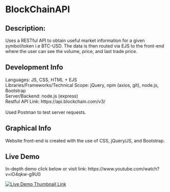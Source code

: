# BlockChainAPI
<h2>Description: </h2>
Uses a RESTful API to obtain useful market information for a given symbol/token i.e BTC-USD. 
The data is then routed via EJS to the front-end where the user can see the volume, price, and last trade price. 

<h2>Development Info</h2>
Languages: JS, CSS, HTML + EJS <br>
Libraries/Frameworks/Technical Scope: jQuery, npm (axios, git), node.js, Bootstrap <br>
Server/Backend: node.js (express) <br>
Restful API Link: https://api.blockchain.com/v3/ <br>
<br>
Used Postman to test server requests.

<h2>Graphical Info</h2>
Website front-end is created with the use of CSS, jQuery/JS, and Bootstrap.

<h2>Live Demo</h2>
In-depth demo click below or visit link: https://www.youtube.com/watch?v=iO4qkw-g9U0 <br>

[![Live Demo Thumbnail Link](https://img.youtube.com/vi/iO4qkw-g9U0/0.jpg)](https://www.youtube.com/watch?v=iO4qkw-g9U0)

